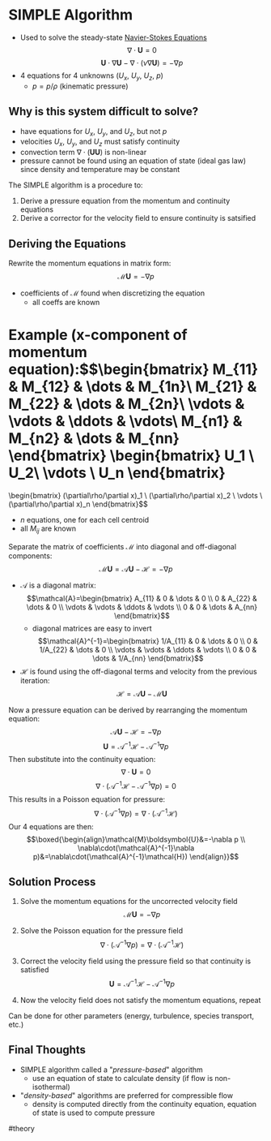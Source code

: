 # SIMPLE Algorithm
- Used to solve the steady-state [Navier-Stokes Equations](Navier-Stokes_Equations.md)
$$
\nabla\cdot \boldsymbol{U} = 0
$$
$$
\boldsymbol{U}\cdot\nabla\boldsymbol{U}-\nabla\cdot(\nu\nabla\boldsymbol{U})=-\nabla p
$$
- 4 equations for 4 unknowns ($U_x$, $U_y$, $U_z$, $p$)
	- $p = p/\rho$ (kinematic pressure)

## Why is this system difficult to solve?
- have equations for $U_x$, $U_y$, and $U_z$, but not $p$
- velocities $U_x$, $U_y$, and $U_z$ must satisfy continuity
- convection term $\nabla\cdot(\boldsymbol{U}\boldsymbol{U})$ is non-linear
- pressure cannot be found using an equation of state (ideal gas law) since density and temperature may be constant

The SIMPLE algorithm is a procedure to:
1. Derive a pressure equation from the momentum and continuity equations
2. Derive a corrector for the velocity field to ensure continuity is satsified
## Deriving the Equations
Rewrite the momentum equations in matrix form:
$$\mathcal{M}\boldsymbol{U}=-\nabla p$$
- coefficients of $\mathcal{M}$ found when discretizing the equation
	- all coeffs are known

Example (x-component of momentum equation):$$\begin{bmatrix}
M_{11} & M_{12} & \dots & M_{1n}\\
M_{21} & M_{22} & \dots & M_{2n}\\
\vdots & \vdots & \ddots & \vdots\\
M_{n1} & M_{n2} & \dots & M_{nn}
\end{bmatrix}
\begin{bmatrix}
U_1 \\ U_2\\ \vdots \\ U_n
\end{bmatrix}
=
\begin{bmatrix}
(\partial\rho/\partial x)_1 \\ (\partial\rho/\partial x)_2 \\
\vdots \\ (\partial\rho/\partial x)_n
\end{bmatrix}$$
- $n$ equations, one for each cell centroid
- all $M_{ij}$ are known

Separate the matrix of coefficients $\mathcal{M}$ into diagonal and off-diagonal components:$$\mathcal{M}\boldsymbol{U}=\mathcal{A}\boldsymbol{U}-\mathcal{H}=-\nabla p$$
- $\mathcal{A}$ is a diagonal matrix:
 $$\mathcal{A}=\begin{bmatrix}
 A_{11} & 0 & \dots & 0 \\
 0 & A_{22} & \dots & 0 \\
 \vdots & \vdots & \ddots & \vdots \\
 0 & 0 & \dots & A_{nn}
 \end{bmatrix}$$
	- diagonal matrices are easy to invert
  $$\mathcal{A}^{-1}=\begin{bmatrix}
 1/A_{11} & 0 & \dots & 0 \\
 0 & 1/A_{22} & \dots & 0 \\
 \vdots & \vdots & \ddots & \vdots \\
 0 & 0 & \dots & 1/A_{nn}
 \end{bmatrix}$$
 - $\mathcal{H}$ is found using the off-diagonal terms and velocity from the previous iteration:
 $$\mathcal{H}=\mathcal{A}\boldsymbol{U}-\mathcal{M}\boldsymbol{U}$$
 
Now a pressure equation can be derived by rearranging the momentum equation:$$\mathcal{A}\boldsymbol{U}-\mathcal{H}=-\nabla p$$
$$\boldsymbol{U} = \mathcal{A}^{-1}\mathcal{H}-\mathcal{A}^{-1}\nabla p$$
Then substitute into the continuity equation:
$$\nabla\cdot\boldsymbol{U}=0$$
$$\nabla\cdot(\mathcal{A}^{-1}\mathcal{H}-\mathcal{A}^{-1}\nabla p)=0$$
This results in a Poisson equation for pressure:
$$\nabla\cdot(\mathcal{A}^{-1}\nabla p)=\nabla\cdot(\mathcal{A}^{-1}\mathcal{H})$$
Our 4 equations are then:
$$\boxed{\begin{align}\mathcal{M}\boldsymbol{U}&=-\nabla p \\
\nabla\cdot(\mathcal{A}^{-1}\nabla p)&=\nabla\cdot(\mathcal{A}^{-1}\mathcal{H})
\end{align}}$$
## Solution Process
1. Solve the momentum equations for the uncorrected velocity field
$$\mathcal{M}\boldsymbol{U}=-\nabla p$$

2. Solve the Poisson equation for the pressure field
$$\nabla\cdot(\mathcal{A}^{-1}\nabla p)=\nabla\cdot(\mathcal{A}^{-1}\mathcal{H})$$

3. Correct the velocity field using the pressure field so that continuity is satisfied
$$\boldsymbol{U} = \mathcal{A}^{-1}\mathcal{H}-\mathcal{A}^{-1}\nabla p$$

4. Now the velocity field does not satisfy the momentum equations, repeat

Can be done for other parameters (energy, turbulence, species transport, etc.)

## Final Thoughts
- SIMPLE algorithm called a "*pressure-based*" algorithm
	- use an equation of state to calculate density (if flow is non-isothermal)
- "*density-based*" algorithms are preferred for compressible flow
	- density is computed directly from the continuity equation, equation of state is used to compute pressure

#theory